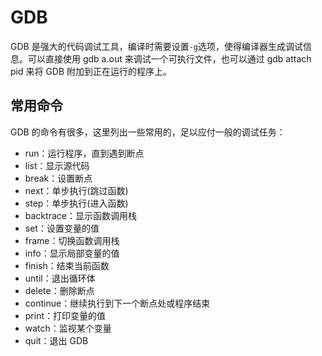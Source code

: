 # GDB

GDB 是强大的代码调试工具，编译时需要设置`-g`选项，使得编译器生成调试信息。可以直接使用 gdb a.out 来调试一个可执行文件，也可以通过 gdb attach pid 来将 GDB 附加到正在运行的程序上。

## 常用命令

GDB 的命令有很多，这里列出一些常用的，足以应付一般的调试任务：

- run：运行程序，直到遇到断点
- list：显示源代码
- break：设置断点
- next：单步执行(跳过函数)
- step：单步执行(进入函数)
- backtrace：显示函数调用栈
- set：设置变量的值
- frame：切换函数调用栈
- info：显示局部变量的值
- finish：结束当前函数
- until：退出循环体
- delete：删除断点
- continue：继续执行到下一个断点处或程序结束
- print：打印变量的值
- watch：监视某个变量
- quit：退出 GDB
